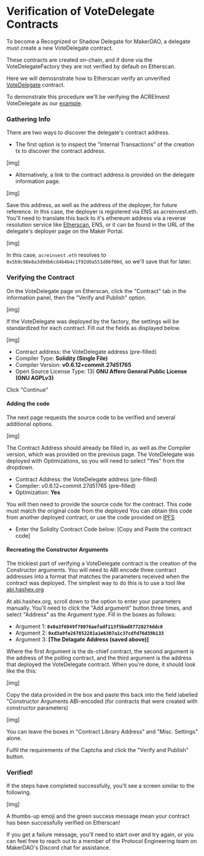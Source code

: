 # Verification of VoteDelegate Contracts

To become a Recognized or Shadow Delegate for MakerDAO, a delegate must create a new VoteDelegate contract.

These contracts are created on-chain, and if done via the VoteDelegateFactory they are not verified by default on Etherscan.

Here we will demosnstrate how to Etherscan verify an unverified [VoteDelegate](https://github.com/makerdao/vote-delegate) contract.

To demonstrate this procedure we'll be verifying the ACREInvest VoteDelegate as our [example](https://etherscan.io/address/0x4d3ac33ab1dd7b0f352b8e590fe8b62c4c39ead5#code).

### Gathering Info

There are two ways to discover the delegate's contract address.

* The first option is to inspect the "Internal Transactions" of the creation tx to discover the contract address.

[img]

* Alternatively, a link to the contract address is provided on the delegate information page.

[img]

Save this address, as well as the address of the deployer, for future reference. In this case, the deployer is registered via ENS as acreinvest.eth. You'll need to translate this back to it's ethereum address via a reverse resolution service like [Etherscan](https://etherscan.io/enslookup), ENS, or it can be found in the URL of the delegate's deployer page on the Maker Portal.

[img]

In this case, `acreinvest.eth` resolves to `0x5b9c98e8a3d9db6cd4b4b4c1f92d0a551d06f00d`, so we'll save that for later.

### Verifying the Contract

On the VoteDelegate page on Etherscan, click the "Contract" tab in the information panel, then the "Verify and Publish" option.

[img]

If the VoteDelegate was deployed by the factory, the settings will be standardized for each contract. Fill out the fields as displayed below.

[img]

* Contract address: the VoteDelegate address (pre-filled)
* Compiler Type: **Solidity (Single File)**
* Compiler Version: **v0.6.12+commit.27d51765**
* Open Source License Type: 13) **GNU Affero General Public License (GNU AGPLv3)**

Click "Continue"

#### Adding the code

The next page requests the source code to be verified and several additional options.

[img]

The Contract Address should already be filled in, as well as the Compiler version, which was provided on the previous page. The VoteDelegate was deployed with Optimizations, so you will need to select "Yes" from the dropdown.

* Contract Address: the VoteDelegate address (pre-filled)
* Compiler: v0.6.12+commit.27d51765 (pre-filled)
* Optimization: **Yes**

You will then need to provide the source code for the contract. This code must match the original code from the deployed  You can obtain this code from another deployed contract, or use the code provided on [IPFS](https://ipfs.io/ipfs/QmbXLZwVUS5Q3fQYdA6JYzu4rFQWZUcDw1nDVKCaKXpMDr)

* Enter the Solidity Contract Code below: \[Copy and Paste the contract code\]

#### Recreating the Constructor Arguments

The trickiest part of verifying a VoteDelegate contract is the creation of the Constructor arguments. You will need to ABI encode three contract addresses into a format that matches the parameters received when the contract was deployed. The simplest way to do this is to use a tool like [abi.hashex.org](https://abi.hashex.org/)

At abi.hashex.org, scroll down to the option to enter your parameters manually. You'll need to click the "Add argument" button three times, and select "Address" as the Argument type. Fill in the boxes as follows:

* Argument 1: **`0x0a3f6849f78076aefadf113f5bed87720274ddc0`**
* Argument 2: **`0xd3a9fe267852281a1e6307a1c37cdfd76d39b133`**
* Argument 3: **\[The Delagate Address (saved above)\]**

Where the first Argument is the ds-chief contract, the second argument is the address of the polling contract, and the third argument is the address that deployed the VoteDelegate contract. When you're done, it should look like the this:

[img]

Copy the data provided in the box and paste this back into the field labelled "Constructor Arguments ABI-encoded (for contracts that were created with constructor parameters)

[img]

You can leave the boxes in "Contract Library Address" and "Misc. Settings" alone.

Fulfil the requirements of the Captcha and click the "Verify and Publish" button.

### Verified!

If the steps have completed successfully, you'll see a screen similar to the following.

[img]

A thumbs-up emoji and the green success message mean your contract has been successfully verified on Etherscan!

If you get a failure message, you'll need to start over and try again, or you can feel free to reach out to a member of the Protocol Engineering team on MakerDAO's Discord chat for assistance.
